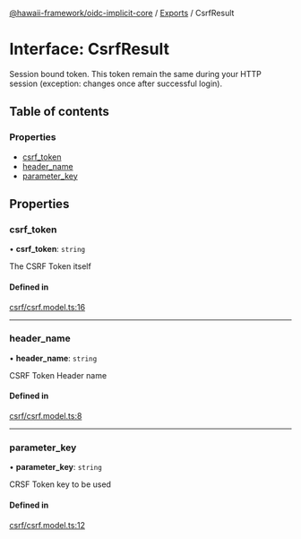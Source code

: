 [@hawaii-framework/oidc-implicit-core](../README.md) / [Exports](../modules.md) / CsrfResult

# Interface: CsrfResult

Session bound token. This token remain the same during your HTTP session (exception: changes once after successful login).

## Table of contents

### Properties

- [csrf\_token](csrfresult.md#csrf_token)
- [header\_name](csrfresult.md#header_name)
- [parameter\_key](csrfresult.md#parameter_key)

## Properties

### csrf\_token

• **csrf\_token**: `string`

The CSRF Token itself

#### Defined in

[csrf/csrf.model.ts:16](https://github.com/Q24/hawaii-packages/blob/dbaae5f/packages/oidc-implicit-core/src/csrf/csrf.model.ts#L16)

___

### header\_name

• **header\_name**: `string`

CSRF Token Header name

#### Defined in

[csrf/csrf.model.ts:8](https://github.com/Q24/hawaii-packages/blob/dbaae5f/packages/oidc-implicit-core/src/csrf/csrf.model.ts#L8)

___

### parameter\_key

• **parameter\_key**: `string`

CRSF Token key to be used

#### Defined in

[csrf/csrf.model.ts:12](https://github.com/Q24/hawaii-packages/blob/dbaae5f/packages/oidc-implicit-core/src/csrf/csrf.model.ts#L12)
